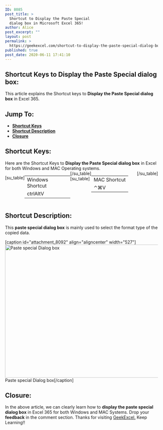 ```yaml
---
ID: 8085
post_title: >
  Shortcut to Display the Paste Special
  dialog box in Microsoft Excel 365!
author: Alice
post_excerpt: ""
layout: post
permalink: >
  https://geekexcel.com/shortcut-to-display-the-paste-special-dialog-box-in-microsoft-excel-365/
published: true
post_date: 2020-06-11 17:41:10
---
```

<h2>Shortcut Keys to Display the Paste Special dialog box:</h2>
This article explains the Shortcut keys to <strong>Display the Paste Special dialog box</strong> in Excel 365.
<h2>Jump To:</h2>
<ul>
 	<li><strong><a href="#1">Shortcut Keys</a></strong></li>
 	<li><strong><a href="#2">Shortcut Description</a></strong></li>
 	<li><strong><a href="#3">Closure</a></strong></li>
</ul>
<h2 id="1">Shortcut Keys:</h2>
Here are the Shortcut Keys to <strong>Display the Paste Special dialog box</strong> in Excel for both Windows and MAC Operating systems.
<div style="display: flex;">

[su_table]
<table>
<tbody>
<tr>
<td>Windows Shortcut</td>
</tr>
<tr>
<td style="display: flex;"><span class="key-flex"><span class="win-key" style="width: 120px;"><span class="custom-span-key">ctrl</span></span></span><span class="key-flex"><span class="win-key"><span class="custom-span-key">Alt</span></span></span><span class="key-flex"><span class="win-key"><span class="custom-span-key">V</span></span></span></td>
</tr>
</tbody>
</table>
[/su_table]
[su_table]
<table style="float: right;">
<tbody>
<tr>
<td>MAC Shortcut</td>
</tr>
<tr>
<td style="display: flex;"><span class="key-flex"><span class="mac-key"><span class="custom-span-key">⌃</span></span></span><span class="key-flex"><span class="mac-key"><span class="custom-span-key">⌘</span></span></span><span class="key-flex"><span class="mac-key"><span class="custom-span-key">V</span></span></span></td>
</tr>
</tbody>
</table>
[/su_table]

</div>
<h2 id="2">Shortcut Description:</h2>
This <strong>paste special dialog box</strong> is mainly used to select the format type of the copied data.

[caption id="attachment_8092" align="aligncenter" width="527"]<img class="size-full wp-image-8092" src="https://geekexcel.com/wp-content/uploads/2020/06/Screenshot_25.png" alt="Paste special Dialog box" width="527" height="438" /> Paste special Dialog box[/caption]
<h2 id="3">Closure:</h2>
In the above article, we can clearly learn how to <strong>display the paste special dialog box</strong> in Excel 365 for both Windows and MAC Systems. Drop your <strong>feedback</strong> in the comment section. Thanks for visiting <a href="https://geekexcel.com/">GeekExcel.</a> Keep Learning!!